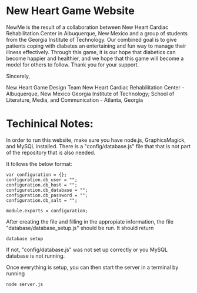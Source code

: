New Heart Game Website
===================


NewMe is the result of a collaboration between New Heart Cardiac Rehabilitation Center in Albuquerque, New Mexico and a group of students from the Georgia Institute of Technology. Our combined goal is to give patients coping with diabetes an entertaining and fun way to manage their illness effectively. Through this game, it is our hope that diabetics can become happier and healthier, and we hope that this game will become a model for others to follow. Thank you for your support.

Sincerely,

New Heart Game Design Team
New Heart Cardiac Rehabilitation Center - Albuquerque, New Mexico
Georgia Institute of Technology; School of Literature, Media, and Communication - Atlanta, Georgia

Techinical Notes:
==========================

In order to run this website, make sure you have node.js, GraphicsMagick, and MySQL installed.
There is a "config/database.js" file that that is not part of the repository that is also needed.

It follows the below format:

    var configuration = {};
    configuration.db_user = "";
    configuration.db_host = "";
    configuration.db_database = "";
    configuration.db_password = "";
    configuration.db_salt = "";

    module.exports = configuration;


After creating the file and filling in the appropiate information, the file "database/database_setup.js" should be run. 
It should return

    database setup
    
If not, "config/database.js" was not set up correctly or you MySQL database is not running.


Once everything is setup, you can then start the server in a terminal by running 

    node server.js
